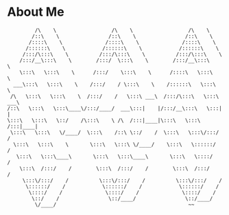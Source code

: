 # About Me

             /\    \                  /\    \                  /\    \         
            /::\    \                /::\    \                /::\    \        
           /::::\    \              /::::\    \              /::::\    \       
          /::::::\    \            /::::::\    \            /::::::\    \      
         /:::/\:::\    \          /:::/\:::\    \          /:::/\:::\    \     
        /:::/__\:::\    \        /:::/  \:::\    \        /:::/__\:::\    \    
        \:::\   \:::\    \      /:::/    \:::\    \      /::::\   \:::\    \   
      ___\:::\   \:::\    \    /:::/    / \:::\    \    /::::::\   \:::\    \  
     /\   \:::\   \:::\    \  /:::/    /   \:::\ ___\  /:::/\:::\   \:::\ ___\ 
    /::\   \:::\   \:::\____\/:::/____/  ___\:::|    |/:::/__\:::\   \:::|    |
    \:::\   \:::\   \::/    /\:::\    \ /\  /:::|____|\:::\   \:::\  /:::|____|
     \:::\   \:::\   \/____/  \:::\    /::\ \::/    /  \:::\   \:::\/:::/    / 
      \:::\   \:::\    \       \:::\   \:::\ \/____/    \:::\   \::::::/    /  
       \:::\   \:::\____\       \:::\   \:::\____\       \:::\   \::::/    /   
        \:::\  /:::/    /        \:::\  /:::/    /        \:::\  /:::/    /    
         \:::\/:::/    /          \:::\/:::/    /          \:::\/:::/    /     
          \::::::/    /            \::::::/    /            \::::::/    /      
           \::::/    /              \::::/    /              \::::/    /       
            \::/    /                \::/____/                \::/____/        
             \/____/                                           ~~              
                                                                           
